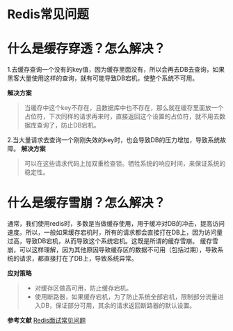 # Redis常见问题

# 什么是缓存穿透？怎么解决？
1.去缓存查询一个没有的key值，因为缓存里面没有，所以会再去DB去查询，如果黑客大量使用这样的查询，就有可能导致DB宕机，使整个系统不可用。

**解决方案**
> 当缓存中这个key不存在，且数据库中也不存在，那么就在缓存里面放一个占位符，下次同样的请求再来时，直接返回这个设置的占位符，就不用去数据库查询了，防止DB宕机。

2.当大量请求去查询一个刚刚失效的key时，也会导致DB的压力增加，导致系统故障。
**解决方案**
> 可以在这些请求代码上加双重检查锁。牺牲系统的响应时间，来保证系统的稳定性。

# 什么是缓存雪崩？怎么解决？
通常，我们使用redis时，多数是当做缓存使用，用于缓冲对DB的冲击，提高访问速度。所以，一般如果缓存宕机时，所有的请求都会直接打在DB上，因为访问量过高，导致DB宕机，从而导致这个系统宕机。这既是所谓的缓存雪崩。
缓存雪崩，可以这样理解，因为其他原因导致缓存区的数据不可用（包括过期），导致系统的请求，都直接打在了DB上，导致系统异常。

**应对策略**
> - 对缓存区做高可用，防止缓存宕机。
> - 使用断路器，如果缓存宕机，为了防止系统全部宕机，限制部分流量进入DB，保证部分可用，其余的请求返回断路器的默认设置。






**参考文献**
[Redis面试常见问题](https://mp.weixin.qq.com/s/2XlK0H6R8smBkV6Rw2ZtAA)